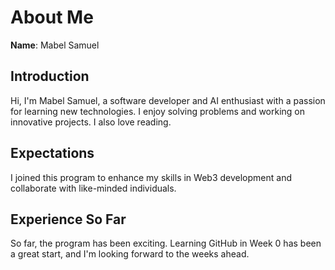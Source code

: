 # About Me

**Name**: Mabel Samuel

## Introduction
Hi, I'm Mabel Samuel, a software developer and AI enthusiast with a passion for learning new technologies. I enjoy solving problems and working on innovative projects. I also love reading.

## Expectations
I joined this program to enhance my skills in Web3 development and collaborate with like-minded individuals.

## Experience So Far
So far, the program has been exciting. Learning GitHub in Week 0 has been a great start, and I'm looking forward to the weeks ahead.